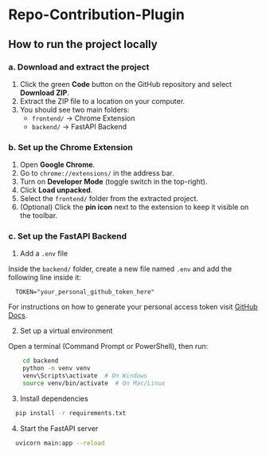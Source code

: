 # Repo-Contribution-Plugin

## How to run the project locally

### a. Download and extract the project

1. Click the green **Code** button on the GitHub repository and select **Download ZIP**.
2. Extract the ZIP file to a location on your computer.
3. You should see two main folders:  
   - `frontend/` → Chrome Extension  
   - `backend/` → FastAPI Backend
  
### b. Set up the Chrome Extension

1. Open **Google Chrome**.
2. Go to `chrome://extensions/` in the address bar.
3. Turn on **Developer Mode** (toggle switch in the top-right).
4. Click **Load unpacked**.
5. Select the `frontend/` folder from the extracted project.
6. (Optional) Click the **pin icon** next to the extension to keep it visible on the toolbar.

### c. Set up the FastAPI Backend

1. Add a `.env` file
   
Inside the `backend/` folder, create a new file named `.env` and add the following line inside it:

 ```env
   TOKEN="your_personal_github_token_here"
 ```
For instructions on how to generate your personal access token visit [GitHub Docs](https://docs.github.com/en/authentication/keeping-your-account-and-data-secure/managing-your-personal-access-tokens#creating-a-personal-access-token-classic).

2. Set up a virtual environment
   
Open a terminal (Command Prompt or PowerShell), then run:

```bash
    cd backend
    python -m venv venv
    venv\Scripts\activate  # On Windows
    source venv/bin/activate  # On Mac/Linux
 ```

3. Install dependencies

 ```bash
   pip install -r requirements.txt
 ```

4. Start the FastAPI server

 ```bash
   uvicorn main:app --reload
 ```
